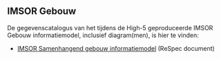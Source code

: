 ## IMSOR Gebouw

De gegevenscatalogus van het tijdens de High-5 geproduceerde IMSOR Gebouw informatiemodel, inclusief diagram(men), is hier te vinden: 
- [IMSOR Samenhangend gebouw informatiemodel](https://geonovum.github.io/disgeo-demo-3b/) (ReSpec document)